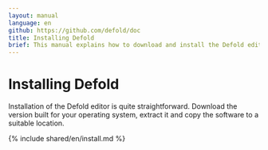 ```yaml
---
layout: manual
language: en
github: https://github.com/defold/doc
title: Installing Defold
brief: This manual explains how to download and install the Defold editor for your operating system.
---
```


# Installing Defold

Installation of the Defold editor is quite straightforward. Download the version built for your operating system, extract it and copy the software to a suitable location.

{% include shared/en/install.md %}